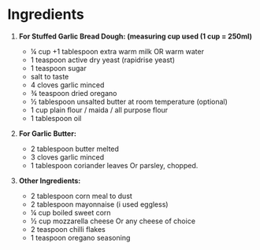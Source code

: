 # Ingredients


1. **For Stuffed Garlic Bread Dough: (measuring cup used (1 cup = 250ml)**

   * ¼ cup +1 tablespoon extra warm milk OR warm water
   * 1 teaspoon active dry yeast (rapidrise yeast) 
   * 1 teaspoon sugar
   * salt to taste
   * 4 cloves garlic minced
   * ¾ teaspoon dried oregano
   * ½ tablespoon unsalted butter at room temperature      (optional)
   * 1 cup plain flour / maida / all purpose flour
   * 1 tablespoon oil


2. **For Garlic Butter:**

   * 2 tablespoon butter melted
   * 3 cloves garlic minced
   * 1 tablespoon coriander leaves Or parsley, chopped.


3. **Other Ingredients:** 

   * 2 tablespoon corn meal to dust
   * 2 tablespoon mayonnaise (i used eggless)
   * ¼ cup boiled sweet corn
   * ½ cup mozzarella cheese Or any cheese of choice
   * 2 teaspoon chilli flakes
   * 1 teaspoon oregano seasoning

